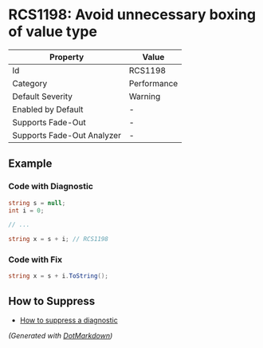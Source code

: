 # RCS1198: Avoid unnecessary boxing of value type

| Property                    | Value       |
| --------------------------- | ----------- |
| Id                          | RCS1198     |
| Category                    | Performance |
| Default Severity            | Warning     |
| Enabled by Default          | \-          |
| Supports Fade\-Out          | \-          |
| Supports Fade\-Out Analyzer | \-          |

## Example

### Code with Diagnostic

```csharp
string s = null;
int i = 0;

// ...

string x = s + i; // RCS1198
```

### Code with Fix

```csharp
string x = s + i.ToString();
```

## How to Suppress

* [How to suppress a diagnostic](../HowToConfigureAnalyzers.md#how-to-suppress-a-diagnostic)

*\(Generated with [DotMarkdown](http://github.com/JosefPihrt/DotMarkdown)\)*